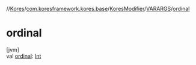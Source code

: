//[Kores](../../../../index.md)/[com.koresframework.kores.base](../../index.md)/[KoresModifier](../index.md)/[VARARGS](index.md)/[ordinal](ordinal.md)

# ordinal

[jvm]\
val [ordinal](ordinal.md): [Int](https://kotlinlang.org/api/latest/jvm/stdlib/kotlin/-int/index.html)
